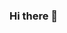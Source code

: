 ### Hi there 👋

<!--
**Annie-Almond/Annie-Almond** is a ✨ _special_ ✨ repository because its `README.md` (this file) appears on your GitHub profile.

Here are some ideas to get you started:

- 🔭 I’m currently working on ...  Online DE&I in the Workplace - University of South Florida
- 🌱 I’m currently learning ... HTML & CSS Codecademy Bootcamp
- 👯 I’m looking to collaborate on ...  Web Development
- 🤔 I’m looking for help with ...  Good Coding Techniqes
- 💬 Ask me about ... Oklaoma Bass Fishing
- 📫 How to reach me: ... anniealmond@gmail.com
- 😄 Pronouns: ...  Her/Hers
- ⚡ Fun fact: ...  Beekeeper
-->
